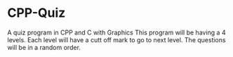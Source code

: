 # CPP-Quiz
A quiz program in CPP and C with Graphics
This program will be having a 4 levels.
Each level will have a cutt off mark to go to next level.
The questions will be in a random order.
